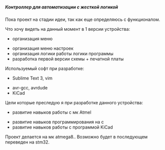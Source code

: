##### Контроллер для автоматизации с жесткой логикой 


Пока проект на стадии идеи, так как еще определяюсь с функционалом.

Что хочу видеть на данный момент в 1 версии устройства:
-  организация меню
+  организация меню настроек
+  организация логики работы логики программы
+  разработка первой версии схемы + печатной платы

Используемый софт при разработке:
-  Sublime Text 3, vim
+  avr-gcc, avrdude
+  KiCad

Цели которые преследую я при разработке данного устройства:
-  развитие навыков работы с мк Atmel
+  развитие навыков программирования на с
+  развитие навыков работы с программой KiCad

Проект делается на мк atmega8.. Возможно будет в последующем переведен на stm32.

